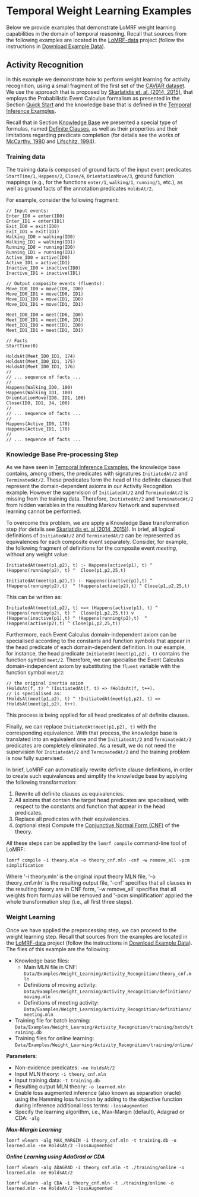 # Temporal Weight Learning Examples

Below we provide examples that demonstrate LoMRF weight learning capabilities in the domain of temporal reasoning. Recall that sources from the following examples are located in the [LoMRF-data](https://github.com/anskarl/LoMRF-data) project (follow the instructions in [Download Example Data](7_2_download_example_data.md)).

## Activity Recognition

In this example we demonstrate how to perform weight learning for activity recognition, using a small fragment of the first set of the [CAVIAR dataset](http://homepages.inf.ed.ac.uk/rbf/CAVIARDATA1/). We use the approach that is proposed by [Skarlatidis et. al. (2014, 2015)](9_references.md), that employs the Probabilistic Event Calculus formalism as presented in the Section [Quick Start](0_quick_start.md) and the knowledge base that is defined in the [Temporal Inference Examples](2_2_temporal_inference_examples.md).

Recall that in Section [Knowledge Base](1_1_knowledge_base.md) we presented a special type of formulas, named [Definite Clauses](1_1_knowledge_base.md#definite-clauses), as well as their properties and their limitations regarding predicate completion (for details see the works of [McCarthy, 1980](9_references.md) and [Lifschitz, 1994](9_references.md)).

### Training data

The training data is composed of ground facts of the input event predicates `StartTime/1`, `Happens/2`, `Close/4`, `OrientationMove/3`, ground function mappings (e.g., for the functions `enter/1`, `walking/1`, `running/1`, etc.), as well as ground facts of the annotation predicates `HoldsAt/2`.

For example, consider the following fragment:

```lang-none
// Input events:
Enter_ID0 = enter(ID0)
Enter_ID1 = enter(ID1)
Exit_ID0 = exit(ID0)
Exit_ID1 = exit(ID1)
Walking_ID0 = walking(ID0)
Walking_ID1 = walking(ID1)
Running_ID0 = running(ID0)
Running_ID1 = running(ID1)
Active_ID0 = active(ID0)
Active_ID1 = active(ID1)
Inactive_ID0 = inactive(ID0)
Inactive_ID1 = inactive(ID1)

// Output composite events (fluents):
Move_ID0_ID0 = move(ID0, ID0)
Move_ID0_ID1 = move(ID0, ID1)
Move_ID1_ID0 = move(ID1, ID0)
Move_ID1_ID1 = move(ID1, ID1)

Meet_ID0_ID0 = meet(ID0, ID0)
Meet_ID0_ID1 = meet(ID0, ID1)
Meet_ID1_ID0 = meet(ID1, ID0)
Meet_ID1_ID1 = meet(ID1, ID1)

// Facts
StartTime(0)

HoldsAt(Meet_ID0_ID1, 174)
HoldsAt(Meet_ID0_ID1, 175)
HoldsAt(Meet_ID0_ID1, 176)
//
// ... sequence of facts ...
//
Happens(Walking_ID0, 100)
Happens(Walking_ID1, 100)
OrientationMove(ID0, ID1, 100)
Close(ID0, ID1, 34, 100)
//
// ... sequence of facts ...
//
Happens(Active_ID0, 170)
Happens(Active_ID1, 170)
//
// ... sequence of facts ...
```


### Knowledge Base Pre-processing Step

As we have seen in [Temporal Inference Examples](2_2_temporal_inference_examples.md), the knowledge base contains, among others, the predicates with signatures `InitiatedAt/2` and `TerminatedAt/2`. These predicates form the head of the definite clauses that represent the domain-dependent axioms in our Activity Recognition example. However the supervision of `InitiatedAt/2` and `TerminatedAt/2` is missing from the training data. Therefore, `InitiatedAt/2` and `TerminatedAt/2` from hidden variables in the resulting Markov Network and supervised learning cannot be performed.

To overcome this problem, we are apply a Knowledge Base transformation step (for details see [Skarlatidis et. al (2014, 2015)](9_references.md)). In brief, all logical definitions of `InitiatedAt/2` and `TerminatedAt/2` can be represented as equivalences for each composite event separately. Consider, for example, the following fragment of definitions for the composite event *meeting*, without any weight value:

```lang-none
InitiatedAt(meet(p1,p2), t) :- Happens(active(p1), t) ^ !Happens(running(p2), t) ^  Close(p1,p2,25,t)

InitiatedAt(meet(p1,p2),t) :- Happens(inactive(p1),t) ^ !Happens(running(p2),t)  ^ !Happens(active(p2),t) ^ Close(p1,p2,25,t)
```

This can be written as:
```lang-none
InitiatedAt(meet(p1,p2), t) <=> (Happens(active(p1), t) ^ !Happens(running(p2), t) ^  Close(p1,p2,25,t)) v (Happens(inactive(p1),t) ^ !Happens(running(p2),t)  ^ !Happens(active(p2),t) ^ Close(p1,p2,25,t))
```

Furthermore, each Event Calculus domain-independent axiom can be specialised according to the constants and function symbols that appear in the head predicate of each domain-dependent definition. In our example, for instance, the head predicate `InitiatedAt(meet(p1,p2), t)` contains the function symbol `meet/2`. Therefore, we can specialise the Event Calculus domain-independent axiom by substituting the `fluent` variable with the function symbol `meet/2`:

```lang-none
// the original inertia axiom
!HoldsAt(f, t) ^ !InitiatedAt(f, t) => !HoldsAt(f, t++).
// is specialised as:
!HoldsAt(meet(p1,p2), t) ^ !InitiatedAt(meet(p1,p2), t) => !HoldsAt(meet(p1,p2), t++).
```
This process is being applied for all head predicates of all definite clauses.

Finally, we can replace `InitiatedAt(meet(p1,p2), t)` with the corresponding equivalence. With that process, the knowledge base is translated into an equivalent one and the `InitiatedAt/2` and `TerminatedAt/2` predicates are completely eliminated. As a result, we do not need the supervision for `InitiatedAt/2` and `TerminatedAt/2` and the training problem is now fully supervised.

In brief, LoMRF can automatically rewrite definite clause definitions, in order to create such equivalences and simplify the knowledge base by applying the following transformation:
1. Rewrite all definite clauses as equivalencies.
2. All axioms that contain the target head predicates are specialised, with respect to the constants and function that appear in the head predicates.
3. Replace all predicates with their equivalencies.
4. (optional step) Compute the [Conjunctive Normal Form (CNF)](https://en.wikipedia.org/wiki/Conjunctive_normal_form) of the theory.

All these steps can be applied by the `lomrf compile` command-line tool of LoMRF:
```lang-none
lomrf compile -i theory.mln -o theory_cnf.mln -cnf -w remove_all -pcm simplification
```
Where '-i theory.mln' is the original input theory MLN file, '-o theory_cnf.mln' is the resulting output file, '-cnf' specifies that all clauses in the resulting theory are in CNF form, '-w remove_all' specifies that all weights from formulas will be removed and '-pcm simplification' applied the whole transformation step (i.e., all first three steps).


### Weight Learning

Once we have applied the preprocessing step, we can proceed to the weight learning step. Recall that sources from the examples are located in the [LoMRF-data](https://github.com/anskarl/LoMRF-data) project (follow the instructions in [Download Example Data](7_2_download_example_data.md)). The files of this example are the following:
  * Knowledge base files:
    * Main MLN file in CNF: `Data/Examples/Weight_Learning/Activity_Recognition/theory_cnf.mln`
    * Definitions of moving activity: `Data/Examples/Weight_Learning/Activity_Recognition/definitions/moving.mln`
    * Definitions of meeting activity: `Data/Examples/Weight_Learning/Activity_Recognition/definitions/meeting.mln`
  * Training file for batch learning: `Data/Examples/Weight_Learning/Activity_Recognition/training/batch/training.db`
  * Training files for online learning: `Data/Examples/Weight_Learning/Activity_Recognition/training/online/`


**Parameters**:
 * Non-evidence predicates: `-ne HoldsAt/2`
 * Input MLN theory: `-i theory_cnf.mln`
 * Input training data: `-t training.db`
 * Resulting output MLN theory: `-o learned.mln`
 * Enable loss augmented inference (also known as separation oracle) using the Hamming loss function by adding to the objective function during inference additional loss terms: `-lossAugmented`
 * Specify the learning algorithm, i.e., Max-Margin (default), Adagrad or CDA: `-alg`

***Max-Margin Learning***

```lang-none
lomrf wlearn -alg MAX_MARGIN -i theory_cnf.mln -t training.db -o learned.mln -ne HoldsAt/2 -lossAugmented
```
***Online Learning using AdaGrad or CDA***

```lang-none
lomrf wlearn -alg ADAGRAD -i theory_cnf.mln -t ./training/online -o learned.mln -ne HoldsAt/2

lomrf wlearn -alg CDA -i theory_cnf.mln -t ./training/online -o learned.mln -ne HoldsAt/2 -lossAugmented
```